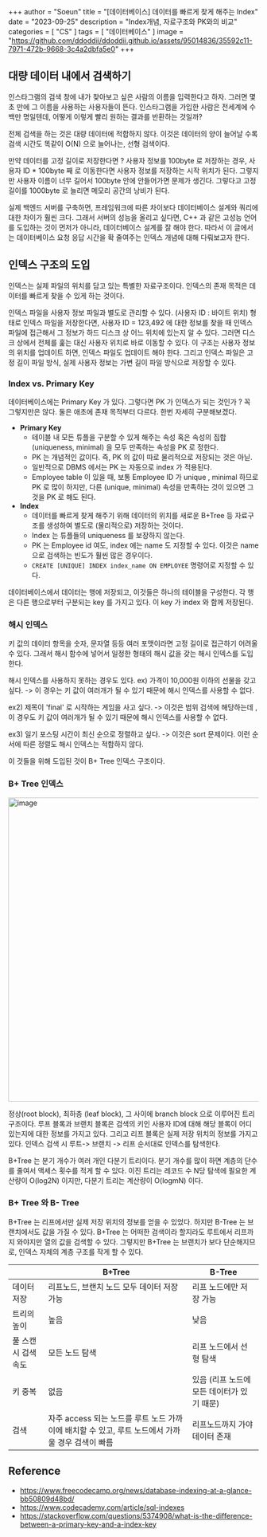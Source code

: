 +++
author = "Soeun"
title = "[데이터베이스] 데이터를 빠르게 찾게 해주는 Index"
date = "2023-09-25"
description = "Index개념, 자료구조와 PK와의 비교"
categories = [
    "CS"
]
tags = [
    "데이터베이스"
]
image = "https://github.com/ddoddii/ddoddii.github.io/assets/95014836/35592c11-7971-472b-9668-3c4a2dbfa5e0"
+++

## 대량 데이터 내에서 검색하기 

인스타그램의 검색 창에 내가 찾아보고 싶은 사람의 이름을 입력한다고 하자. 그러면 몇 초 만에 그 이름을 사용하는 사용자들이 뜬다. 인스타그램을 가입한 사람은 전세계에 수백만 명일텐데, 어떻게 이렇게 빨리 원하는 결과를 반환하는 것일까?

전체 검색을 하는 것은 대량 데이터에 적합하지 않다. 이것은 데이터의 양이 늘어날 수록 검색 시간도 똑같이 O(N) 으로 늘어나는, 선형 검색이다. 

만약 데이터를 고정 길이로 저장한다면 ? 사용자 정보를 100byte 로 저장하는 경우, 사용자 ID * 100byte 째 로 이동한다면 사용자 정보를 저장하는 시작 위치가 된다. 그렇지만 사용자 이름이 너무 길어서 100byte 안에 안들어가면 문제가 생긴다. 그렇다고 고정 길이를 1000byte 로 늘리면 메모리 공간의 낭비가 된다.

실제 백엔드 서버를 구축하면, 프레임워크에 따른 차이보다 데이터베이스 설계와 쿼리에 대한 차이가 훨씬 크다. 그래서 서버의 성능을 올리고 싶다면, C++ 과 같은 고성능 언어를 도입하는 것이 먼저가 아니라, 데이터베이스 설계를 잘 해야 한다. 따라서  이 글에서는 데이터베이스 요청 응답 시간을 확 줄여주는 인덱스 개념에 대해 다뤄보고자 한다. 

## 인덱스 구조의 도입

인덱스는 실제 파일의 위치를 담고 있는 특별한 자료구조이다. 인덱스의 존재 목적은 데이터를 빠르게 찾을 수 있게 하는 것이다. 

인덱스 파일을 사용자 정보 파일과 별도로 관리할 수 있다. (사용자 ID : 바이트 위치) 형태로 인덱스 파일을 저장한다면, 사용자 ID = 123,492 에 대한 정보를 찾을 때 인덱스 파일에 접근해서 그 정보가 하드 디스크 상 어느 위치에 있는지 알 수 있다. 그러면 디스크 상에서 전체를 훑는 대신 사용자 위치로 바로 이동할 수 있다. 이 구조는 사용자 정보의 위치를 업데이트 하면, 인덱스 파일도 업데이트 해야 한다. 그리고 인덱스 파일은 고정 길이 파일 방식, 실제 사용자 정보는 가변 길이 파일 방식으로 저장할 수 있다.

### Index vs. Primary Key

데이터베이스에는 Primary Key 가 있다. 그렇다면 PK 가 인덱스가 되는 것인가 ? 꼭 그렇지만은 않다. 둘은 애초에 존재 목적부터 다르다. 한번 자세히 구분해보겠다. 

- **Primary Key**
	- 테이블 내 모든 튜플을 구분할 수 있게 해주는 속성 혹은 속성의 집합 (uniqueness, minimal) 을 모두 만족하는 속성을 PK 로 정한다. 
	- PK 는 개념적인 값이다. 즉, PK 의 값이 따로 물리적으로 저장되는 것은 아닏. 
	- 일반적으로 DBMS 에서는 PK 는 자동으로 index 가 적용된다.
	- Employee table 이 있을 때, 보통 Employee ID 가 unique , minimal 하므로 PK 로 많이 하지만, 다른 (unique, minimal) 속성을 만족하는 것이 있으면 그것을 PK 로 해도 된다. 
- **Index**
	- 데이터를 빠르게 찾게 해주기 위해 데이터의 위치를 새로운 B+Tree 등 자료구조를 생성하여 별도로 (물리적으로) 저장하는 것이다.  
	- Index 는 튜플들의 uniqueness 를 보장하지 않는다. 
	- PK 는 Employee id 여도, index 에는 name 도 지정할 수 있다. 이것은 name 으로 검색하는 빈도가 훨씬 많은 경우이다. 
	- `CREATE [UNIQUE] INDEX index_name ON EMPLOYEE` 명령어로 지정할 수 있다. 

데이터베이스에서 데이터는 행에 저장되고, 이것들은 하나의 테이블을 구성한다. 각 행은 다른 행으로부터 구분되는 key 를 가지고 있다. 이 key 가 index 와 함께 저장된다. 

### 해시 인덱스 
키 값의 데이터 항목을 숫자, 문자열 등등 여러 포맷이라면 고정 길이로 접근하기 어려울 수 있다. 그래서 해시 함수에 넣어서 일정한 형태의 해시 값을 갖는 해시 인덱스를 도입한다. 

해시 인덱스를 사용하지 못하는 경우도 있다.
ex) 가격이 10,000원 이하의 선물을 갖고 싶다. 
-> 이 경우는 키 값이 여러개가 될 수 있기 때문에 해시 인덱스를 사용할 수 없다.


ex2) 제목이 'final' 로 시작하는 게임을 사고 싶다.
-> 이것은 범위 검색에 해당하는데 , 이 경우도 키 값이 여러개가 될 수 있기 때문에 해시 인덱스를 사용할 수 없다.

ex3) 일기 포스팅 시간이 최신 순으로 정렬하고 싶다.
-> 이것은 sort 문제이다. 이런 순서에 따른 정렬도 해시 인덱스는 적합하지 않다. 

이 것들을 위해 도입된 것이 B+ Tree 인덱스 구조이다. 

### B+ Tree 인덱스

<img width="610" alt="image" src="https://github.com/ddoddii/ddoddii.github.io/assets/95014836/7001b4db-37bd-4c34-80cc-bf98c2b46f96">


정상(root block), 최하층 (leaf block), 그 사이에 branch block 으로 이루어진 트리구조이다. 루프 블록과 브랜치 블록은 검색의 키인 사용자 ID에 대해 해당 블록이 어디 있는지에 대한 정보를 가지고 있다. 그리고 리프 블록은 실제 저장 위치의 정보를 가지고 있다. 인덱스 검색 시 루트-> 브랜치 -> 리프 순서대로 인덱스를 탐색한다. 

B+Tree 는 분기 개수가 여러 개인 다분기 트리이다. 분기 개수를 많이 하면 계층의 단수를 줄여서 액세스 횟수를 적게 할 수 있다. 이진 트리는 레코드 수 N당 탐색에 필요한 계산량이 O(log2N) 이지만, 다분기 트리는 계산량이 O(logmN) 이다. 

### B+ Tree 와 B- Tree

B+Tree 는 리프에서만 실제 저장 위치의 정보를 얻을 수 있었다. 하지만 B-Tree 는 브랜치에서도 값을 가질 수 있다.  B+Tree 는 어떠한 검색이라 할지라도 루트에서 리프까지 와야지만 열의 값을 검색할 수 있다. 그렇지만 B+Tree 는 브랜치가 보다 단순해지므로, 인덱스 자체의 계층 구조를 작게 할 수 있다. 

| |B+Tree|B-Tree|
|---|---|---|
|데이터 저장|리프노드, 브랜치 노드 모두 데이터 저장 가능|리프 노드에만 저장 가능|
|트리의 높이|높음|낮음|
|풀 스캔시 검색 속도|모든 노드 탐색|리프 노드에서 선형 탐색|
|키 중복|없음|있음 (리프 노드에 모든 데이터가 있기 때문)|
|검색|자주 access 되는 노드를 루트 노드 가까이에 배치할 수 있고, 루트 노드에서 가까울 경우 검색이 빠름|리프노드까지 가야 데이터 존재|



## Reference
- https://www.freecodecamp.org/news/database-indexing-at-a-glance-bb50809d48bd/
- https://www.codecademy.com/article/sql-indexes
- https://stackoverflow.com/questions/5374908/what-is-the-difference-between-a-primary-key-and-a-index-key